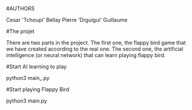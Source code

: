 #AUTHORS

Cesar 'Tchoupi' Bellay
Pierre 'Drguigui' Guillaume

#The projet

There are two parts in the project.
The first one, the flappy bird game that we have created according to the real
one.
The second one, the artificial intelligence (or neural network)
that can learn playing flappy bird.

#Start AI learning to play

python3 main_.py

#Start playing Flappy Bird

python3 main.py
